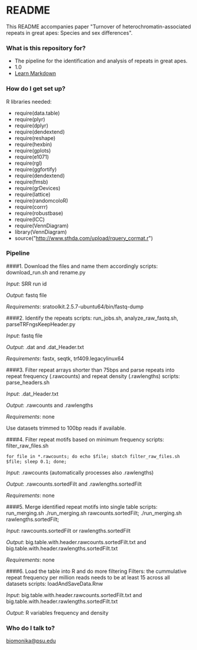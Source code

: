 # README #

This README accompanies paper "Turnover of heterochromatin-associated repeats in great apes: Species and sex differences".

### What is this repository for? ###

* The pipeline for the identification and analysis of repeats in great apes.
* 1.0
* [Learn Markdown](https://bitbucket.org/tutorials/markdowndemo)

### How do I get set up? ###

R libraries needed:

* require(data.table)
* require(plyr)
* require(dplyr)
* require(dendextend)
* require(reshape)
* require(hexbin)
* require(gplots)
* require(e1071)
* require(rgl)
* require(ggfortify)
* require(dendextend)
* require(fmsb)
* require(grDevices)
* require(lattice)
* require(randomcoloR)
* require(corrr)
* require(robustbase)
* require(ICC)
* require(VennDiagram)
* library(VennDiagram)
* source("http://www.sthda.com/upload/rquery_cormat.r")

### Pipeline ###

####1. Download the files and name them accordingly
	scripts: download_run.sh and rename.py
	
*Input*: SRR run id

*Output*: fastq file

*Requirements*: sratoolkit.2.5.7-ubuntu64/bin/fastq-dump

####2. Identify the repeats 
	scripts:  run_jobs.sh, analyze_raw_fastq.sh, parseTRFngsKeepHeader.py
	
*Input*: fastq file

*Output*: .dat and .dat_Header.txt

*Requirements*: fastx, seqtk, trf409.legacylinux64 

####3. Filter repeat arrays shorter than 75bps and parse repeats into repeat frequency (.rawcounts) and repeat density (.rawlengths)
	scripts: parse_headers.sh
	
*Input*: .dat_Header.txt

*Output*: .rawcounts and .rawlengths

*Requirements*: none

Use datasets trimmed to 100bp reads if available.

####4. Filter repeat motifs based on minimum frequency
	scripts: filter_raw_files.sh
	
	for file in *.rawcounts; do echo $file; sbatch filter_raw_files.sh $file; sleep 0.1; done;
	
*Input*: .rawcounts (automatically processes also .rawlengths)

*Output*: .rawcounts.sortedFilt and .rawlengths.sortedFilt

*Requirements*: none

####5. Merge identified repeat motifs into single table
	scripts: run_merging.sh
	 ./run_merging.sh rawcounts.sortedFilt; ./run_merging.sh rawlengths.sortedFilt;
	
*Input*: rawcounts.sortedFilt or rawlengths.sortedFilt

*Output*: big.table.with.header.rawcounts.sortedFilt.txt and big.table.with.header.rawlengths.sortedFilt.txt

*Requirements*: none

####6. Load the table into R and do more filtering
Filters: the cummulative repeat frequency per million reads needs to be at least 15 across all datasets
	scripts: loadAndSaveData.Rnw
	
*Input*: big.table.with.header.rawcounts.sortedFilt.txt and big.table.with.header.rawlengths.sortedFilt.txt

*Output*: R variables frequency and density


### Who do I talk to? ###

biomonika@psu.edu
